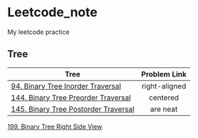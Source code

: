 # Leetcode_note
My leetcode practice

## Tree
| Tree          | Problem Link  | 
| ------------- |:-------------:| 
| [94. Binary Tree Inorder Traversal](https://github.com/r06921037zwh/Leetcode_note/blob/master/Binary_Tree_Inorder_Traversal.cpp)      | right-aligned | 
| [144. Binary Tree Preorder Traversal](https://github.com/r06921037zwh/Leetcode_note/blob/master/Binary_Tree_Preorder_Traversal.cpp)       | centered      | 
| [145. Binary Tree Postorder Traversal](https://github.com/r06921037zwh/Leetcode_note/blob/master/Binary_Tree_Postorder_Traversal.cpp)  | are neat      |





[199. Binary Tree Right Side View](https://github.com/r06921037zwh/Leetcode_note/blob/master/Binary_Tree_Right_Side_View.cpp) 
